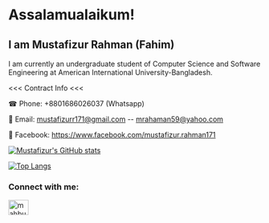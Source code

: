 # Assalamualaikum! 

## I am Mustafizur Rahman (Fahim)

I am currently an undergraduate student of Computer Science and Software Engineering at American International University-Bangladesh.

<<< Contract Info <<<

☎ Phone: +8801686026037 (Whatsapp)

📨 Email: mustafizurr171@gmail.com -- mrahaman59@yahoo.com

📲 Facebook: https://www.facebook.com/mustafizur.rahman171 

[![Mustafizur's GitHub stats](https://github-readme-stats.vercel.app/api?username=fahim59&show_icons=true&theme=onedark&count_private=true&findTotalCommits=true&hide=contribs)](https://github.com/fahim59/github-readme-stats)

[![Top Langs](https://github-readme-stats.vercel.app/api/top-langs/?username=fahim59&show_icons=true&theme=onedark&count_private=true&layout=compact)](https://github.com/fahim59/github-readme-stats)

<h3 align="left">Connect with me:</h3>
<p align="left">
<a href="https://www.linkedin.com/in/mustafiz171/" target="blank"><img align="center" src="https://cdn.jsdelivr.net/npm/simple-icons@3.0.1/icons/linkedin.svg" alt="mahbub-hossain-faisal-101" height="30" width="40" /></a>
</p>
